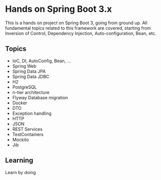 # Hands on Spring Boot 3.x

This is a hands on project on Spring Boot 3, going from ground up. All fundamental topics related to this framework are covered, starting from Inversion of Control, Dependency Injection, Auto-configuration, Bean, etc.

## Topics

* IoC, DI, AutoConfig, Bean, ...
* Spring Web
* Spring Data JPA
* Spring Data JDBC
* H2
* PostgreSQL
* n-tier architecture
* Flyway Database migration
* Docker
* DTO
* Exception handling
* HTTP
* JSON
* REST Services
* TestContainers
* Mockito
* Jib

## Learning

Learn by doing